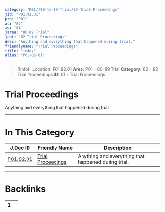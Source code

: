 ```yaml
---
category: "P01//80-to-89-Trial/82-Trial-Proceedings"
jid: "P01.82.01"
pro: "P01"
ac: "82"
id: "01"
jarea: "80-89 Trial"
jcat: "82 Trial Proceedings"
desc: "Anything and everything that happened during trial."
friendlyname: "Trial Proceedings"
title: "index"
alias: "P01-82-01"
---
```

>[!info]- Location: P01.82.01
>**Area:** P01 - 80-89 Trial
>**Category:** 82 - 82 Trial Proceedings
>**ID:** 01 - Trial Proceedings

# Trial Proceedings

Anything and everything that happened during trial
 


---
# In This Category

| J.Dec ID                                                                       | Friendly Name                                                                          | Description                                         |
| ------------------------------------------------------------------------------ | -------------------------------------------------------------------------------------- | --------------------------------------------------- |
| [P01.82.01](index.md) | [Trial Proceedings](index.md) | Anything and everything that happened during trial. |


---
# Backlinks
<div><table class="dataview table-view-table"><thead class="table-view-thead"><tr class="table-view-tr-header"><th class="table-view-th"><span></span><span class="dataview small-text">1</span></th><th class="table-view-th"><span></span></th></tr></thead><tbody class="table-view-tbody"></tbody></table></div>